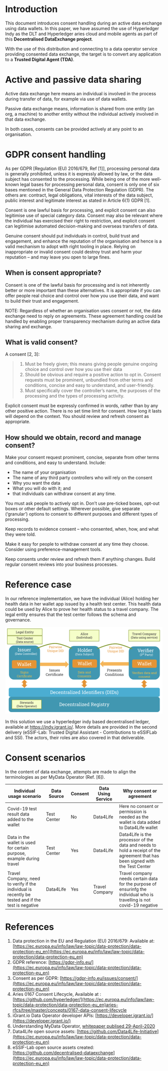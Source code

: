 # Introduction

This document introduces consent handling during an active data exchange using data wallets. In this paper, we have assumed the use of Hyperledger Indy as the  DLT and Hyperledger aries cloud and mobile agents as part of this **Decentralised DataExchange project**. 

With the use of this distribution and connecting to a data operator service providing consented data exchange, the target is to convert any application to a **Trusted Digital Agent (TDA)**. 

# Active and passive data sharing
Active data exchange here means an individual is involved in the process during transfer of data, for example via use of data wallets.

Passive data exchange means, information is shared from one entity (an org, a machine) to another entity without the individual actively involved in that data exchange. 

In both cases, consents can be provided actively at any point to an organisation. 


# GDPR consent handling

As per GDPR [Regulation (EU) 2016/679, Ref [1]], processing personal data is generally prohibited, unless it is expressly allowed by law, or the data subject has consented to the processing. While being one of the more well-known legal bases for processing personal data, consent is only one of six bases mentioned in the General Data Protection Regulation (GDPR). The others are: contract, legal obligations, vital interests of the data subject, public interest and legitimate interest as stated in Article 6(1) GDPR [1].

Consent is one lawful basis for processing, and explicit consent can also legitimise use of special category data. Consent may also be relevant where the individual has exercised their right to restriction, and explicit consent can legitimise automated decision-making and overseas transfers of data.

Genuine consent should put individuals in control, build trust and engagement, and enhance the reputation of the organisation and hence is a valid mechanism to adopt with right tooling in place. Relying on inappropriate or invalid consent could destroy trust and harm your reputation – and may leave you open to large fines.

## When is consent appropriate?
Consent is one of the lawful basis for processing and is not inherently better or more important than these alternatives. It is appropriate if you can offer people real choice and control over how you use their data, and want to build their trust and engagement. 

NOTE: Regardless of whether an organisation uses consent or not, the data exchange need to reply on agreements. These agreement handling could be handled by enabling proper transparency mechanism during an active data sharing and exchange. 

## What is valid consent?

A consent [2, 3]:
> 1. Must be freely given; this means giving people genuine ongoing choice and control over how you use their data
> 2. Should be obvious and require a positive action to opt in. Consent requests must be prominent, unbundled from other terms and conditions, concise and easy to understand, and user-friendly.
> 3. Must specifically cover the controller’s name, the purposes of the processing and the types of processing activity.

Explicit consent must be expressly confirmed in words, rather than by any other positive action. There is no set time limit for consent. How long it lasts will depend on the context. You should review and refresh consent as appropriate.

## How should we obtain, record and manage consent?
Make your consent request prominent, concise, separate from other terms and conditions, and easy to understand. Include:

- The name of your organisation
- The name of any third party controllers who will rely on the consent
- Why you want the data
- What you will do with it; and
- that individuals can withdraw consent at any time.

You must ask people to actively opt in. Don’t use pre-ticked boxes, opt-out boxes or other default settings. Wherever possible, give separate (‘granular’) options to consent to different purposes and different types of processing.

Keep records to evidence consent – who consented, when, how, and what they were told.

Make it easy for people to withdraw consent at any time they choose. Consider using preference-management tools.

Keep consents under review and refresh them if anything changes. Build regular consent reviews into your business processes.

# Reference case
In our reference implementation, we have the individual (Alice) holding her health data in her wallet app issued by a health test center. This health data could be used by Alice to prove her health status to a travel company. The legal entity ensures that the test center follows the schema and governance. 

![](reference-solution.png)

In this solution we use a hyperledger indy based decentralised ledger, available at https://indy.igrant.io/. More details are provided in the second delivery (eSSIF-Lab: Trusted Digital Assistant -  Contributions to eSSIFLab and SSI). The actors, their roles are also covered in that deliverable.

# Consent scenarios
In the content of data exchange, attempts are made to align the terminologies as per MyData Operator (Ref. [6]).

| Individual usage scenario  | Data Source |  Consent  | Data Using Service | Why consent or agreement | 
| ------------- | ------------- | ---------- | ------------- | ------------- | 
| Covid-19 test result data added to the wallet  | Test Center  | No | Data4Life | Here no consent or permission is needed as the wallet is data added to Data4Life wallet| 
| Data in the wallet is used for certain purpose, example during travel   | Test Center | Yes | Data4Life | Data4Life is the processor of the data and needs to hold a receipt of the  agreement that has been signed with the Test Center | 
| Travel Company, need to verify if the individual is recently be tested and if the test is negative   | Data4Life | Yes | Travel Company | Travel company needs certain data for the purpose of ensurinfg the individual who is travelling is not covid-19 negative | 

 
# References
1. Data protection in the EU and Regulation (EU) 2016/679: Available at: [https://ec.europa.eu/info/law/law-topic/data-protection/data-protection-eu_en](https://ec.europa.eu/info/law/law-topic/data-protection/data-protection-eu_en)
2. GDPR reference: [https://gdpr-info.eu/](https://ec.europa.eu/info/law/law-topic/data-protection/data-protection-eu_en)
3. Consent as per GDPR: [https://gdpr-info.eu/issues/consent/](https://ec.europa.eu/info/law/law-topic/data-protection/data-protection-eu_en)
5. Aries 0167 Consent Lifecycle, Available at : [https://github.com/hyperledger/](https://ec.europa.eu/info/law/law-topic/data-protection/data-protection-eu_en)aries-rfcs/tree/master/concepts/0167-data-consent-lifecycle
6. iGrant.io Data Operator developer APIs: [https://developer.igrant.io/](https://developer.igrant.io/) 
7. Understanding MyData Operator, [whitepaper publised 29-April-2020](https://mydata.org/wp-content/uploads/sites/5/2020/04/Understanding-Mydata-Operators-pages.pdf)
7. Data4Life open source assets: [https://github.com/Data4Life-Initiative](https://ec.europa.eu/info/law/law-topic/data-protection/data-protection-eu_en)
8. eSSIF-Lab open source assets created: [https://github.com/decentralised-dataexchange](https://ec.europa.eu/info/law/law-topic/data-protection/data-protection-eu_en)
